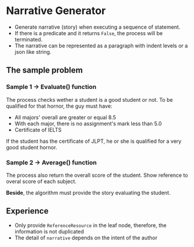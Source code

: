 # Narrative Generator
* Generate narrative (story) when executing a sequence of statement. 
* If there is a predicate and it returns `False`, the process will be terminated.
* The narrative can be represented as a paragraph with indent levels or a json like string. 

## The sample problem
### Sample 1 -> Evaluate() function
The process checks wether a student is a good student or not. To be qualified for that hornor, the guy must have:
* All majors' overall are greater or equal 8.5
* With each major, there is no assignment's mark less than 5.0
* Certificate of IELTS

If the student has the certificate of JLPT, he or she is qualified for a very good student hornor.

### Sample 2 -> Average() function
The process also return the overall score of the student. Show reference to overal score of each subject.

**Beside**, the algorithm must provide the story evaluating the student.

## Experience
* Only provide `ReferenceResource` in the leaf node, therefore, the information is not duplicated 
* The detail of `narrative` depends on the intent of the author